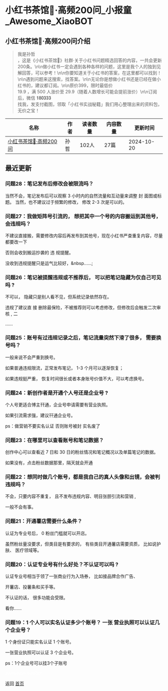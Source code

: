 # 小红书茶馆🍵·高频200问_小报童_Awesome_XiaoBOT

## 小红书茶馆🍵·高频200问介绍
> 我是孙哲  
，这是《小红书茶馆🍵》社群·关于小红书问题精选回答的内容，一共会更新200条。\n\n做小红书一定会遇到各种各样的问题，这里是我个人的独到见解回答，可以参考！\n\n你要知道关于小红书的答案，在这里都可以找到！\n\n遇到问题来这搜索，找答案。\n\n无论你是想做小红书还是已经在做小红书的，建议都订阅。\n\n原价399，限时最低价  
19.9 ，满 500 人涨价至 29.9（随着人数增长可能会提前涨价）\n\n订阅后，微信 𝟏𝟖𝟎𝟑𝟑𝟑  
找我，发支付截图，领取「小红书实战秘籍」我们用心整理出来的资料包，无价之宝！  
  


|名称|作者|读者数量|内容数量|更新时间|
|---|---|---|---|---|
|[小红书茶馆🍵·高频200问](https://xiaobot.net/p/xhs1000?refer=9c3f1c95-a052-465a-9902-f6d75080262a)|孙哲|102人|27篇|2024-10-20|

## 最近更新
### 问题28：笔记发布后修改会被限流吗？

当然不会，笔记发布后可以观察 3 小时内的自然流量和互动量来调整 封 面图或标题。 当然，也不建议过于频繁的修改， 修改 2-3 次是可以的。

### 问题27：我做矩阵号引流的， 想把其中一个号的内容搬运到其他号，会违规吗？

不建议直接搬，需要修改内容后再发布到其他号，现在小红书严查重复内容，尽量都要改一下

否则会收到搬运抄袭的 违 规提醒。

没收到违规提醒只是运气比较好，&nbsp......;

### 问题26：笔记被提醒违规或不推荐后， 可以把笔记隐藏为仅自己可见吗 ?

不可以， 隐藏只是别人看不见，但系统记录依然存在。

违规了建议直 接 删除最保险，不被推荐则可以考虑修改，但修改后会触发二次审核 ,  二

......

### 问题25：账号有过违规记录之后，笔记流量突然下滑了很多， 需要换号吗？

一般来说不会严重到换号。

如果普通违规限流，正常发布笔记， 1-3 个月可以逐渐恢复；

如果违规挺严重， 恢复时间很长或者本身账号价值不大，可以考虑换号。

### 问题24：新创作者是开通个人号还是企业号 ?

个人号更适合博主幵通，企业号申请需要有营业执照。

如果引流需求强，建议幵通企业号。

ps：做营销不要实名认证 否则账号被封 实名废了

### 问题23：在哪里可以查看账号和笔记数据？

创作中心可以查看近 7 日和 30 日的粉丝情况和笔记概况以及单篇笔记的数据。

如果没有，点击粉丝数据那里，隔天就会开通

### 问题22：想同时做几个账号，都是我自己的真人头像和出镜，会被判违规吗？

不会，只要内容不重复， 且不发布违规内容、明目张胆引流和营销 ,

一般不会有事。

### 问题21：开通薯店需要什么条件？

认证为专业号后， 0 粉丝门槛就可以开店。

虽然粉丝量没要求，但类目是有要求的， 有些类目开通薯店需要资质， 比如说护肤、 医疗领域等。

### 问题20：认证专业号有什么好处？不认证可以吗 ?

认证专业号相当于领了一张商业行为入场券， 比如接品牌合作广告、

开薯店、投薯条和买手等。

不认证的话， 很多功能会受限。

看你......

### 问题19：1 个人可以实名认证多少个账号？ 一张 营业执照可以认证几个企业号？

1 个身份证只能实名认证 1 个账号。

一张营业执照可以认证 3 个企业号。

ps：1个企业号可以挂3个子账号


<a href="https://github.com/Reno9527/awesome-xiaobot" style="color: white; text-decoration: none;">awesome-xiaobot</a>

返回 [首页](../README.md)
